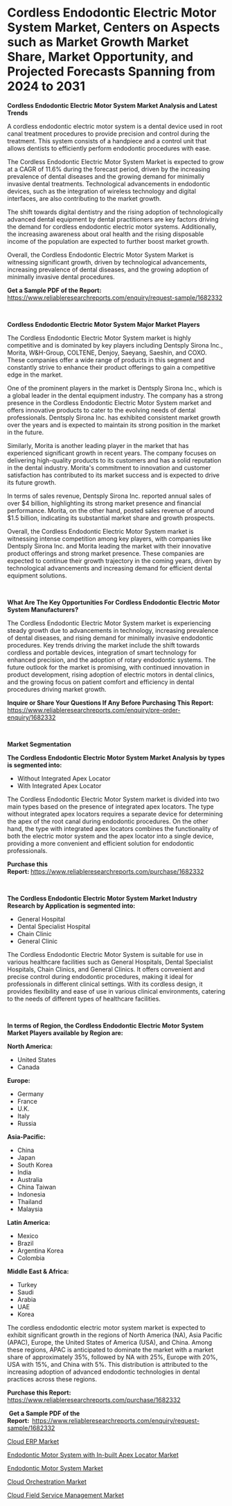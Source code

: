 <p><h1>Cordless Endodontic Electric Motor System Market, Centers on Aspects such as Market Growth Market Share, Market Opportunity, and Projected Forecasts Spanning from 2024 to 2031</h1></p><p><strong>Cordless Endodontic Electric Motor System Market Analysis and Latest Trends</strong></p>
<p><p>A cordless endodontic electric motor system is a dental device used in root canal treatment procedures to provide precision and control during the treatment. This system consists of a handpiece and a control unit that allows dentists to efficiently perform endodontic procedures with ease.</p><p>The Cordless Endodontic Electric Motor System Market is expected to grow at a CAGR of 11.6% during the forecast period, driven by the increasing prevalence of dental diseases and the growing demand for minimally invasive dental treatments. Technological advancements in endodontic devices, such as the integration of wireless technology and digital interfaces, are also contributing to the market growth.</p><p>The shift towards digital dentistry and the rising adoption of technologically advanced dental equipment by dental practitioners are key factors driving the demand for cordless endodontic electric motor systems. Additionally, the increasing awareness about oral health and the rising disposable income of the population are expected to further boost market growth.</p><p>Overall, the Cordless Endodontic Electric Motor System Market is witnessing significant growth, driven by technological advancements, increasing prevalence of dental diseases, and the growing adoption of minimally invasive dental procedures.</p></p>
<p><strong>Get a Sample PDF of the Report:&nbsp;</strong> <a href="https://www.reliableresearchreports.com/enquiry/request-sample/1682332">https://www.reliableresearchreports.com/enquiry/request-sample/1682332</a></p>
<p>&nbsp;</p>
<p><strong>Cordless Endodontic Electric Motor System Major Market Players</strong></p>
<p><p>The Cordless Endodontic Electric Motor System market is highly competitive and is dominated by key players including Dentsply Sirona Inc., Morita, W&H-Group, COLTENE, Denjoy, Saeyang, Saeshin, and COXO. These companies offer a wide range of products in this segment and constantly strive to enhance their product offerings to gain a competitive edge in the market.</p><p>One of the prominent players in the market is Dentsply Sirona Inc., which is a global leader in the dental equipment industry. The company has a strong presence in the Cordless Endodontic Electric Motor System market and offers innovative products to cater to the evolving needs of dental professionals. Dentsply Sirona Inc. has exhibited consistent market growth over the years and is expected to maintain its strong position in the market in the future.</p><p>Similarly, Morita is another leading player in the market that has experienced significant growth in recent years. The company focuses on delivering high-quality products to its customers and has a solid reputation in the dental industry. Morita's commitment to innovation and customer satisfaction has contributed to its market success and is expected to drive its future growth.</p><p>In terms of sales revenue, Dentsply Sirona Inc. reported annual sales of over $4 billion, highlighting its strong market presence and financial performance. Morita, on the other hand, posted sales revenue of around $1.5 billion, indicating its substantial market share and growth prospects.</p><p>Overall, the Cordless Endodontic Electric Motor System market is witnessing intense competition among key players, with companies like Dentsply Sirona Inc. and Morita leading the market with their innovative product offerings and strong market presence. These companies are expected to continue their growth trajectory in the coming years, driven by technological advancements and increasing demand for efficient dental equipment solutions.</p></p>
<p>&nbsp;</p>
<p><strong>What Are The Key Opportunities For Cordless Endodontic Electric Motor System Manufacturers?</strong></p>
<p><p>The Cordless Endodontic Electric Motor System market is experiencing steady growth due to advancements in technology, increasing prevalence of dental diseases, and rising demand for minimally invasive endodontic procedures. Key trends driving the market include the shift towards cordless and portable devices, integration of smart technology for enhanced precision, and the adoption of rotary endodontic systems. The future outlook for the market is promising, with continued innovation in product development, rising adoption of electric motors in dental clinics, and the growing focus on patient comfort and efficiency in dental procedures driving market growth.</p></p>
<p><strong>Inquire or Share Your Questions If Any Before Purchasing This Report:</strong> <a href="https://www.reliableresearchreports.com/enquiry/pre-order-enquiry/1682332">https://www.reliableresearchreports.com/enquiry/pre-order-enquiry/1682332</a></p>
<p>&nbsp;</p>
<p><strong>Market Segmentation</strong></p>
<p><strong>The Cordless Endodontic Electric Motor System Market Analysis by types is segmented into:</strong></p>
<p><ul><li>Without Integrated Apex Locator</li><li>With Integrated Apex Locator</li></ul></p>
<p><p>The Cordless Endodontic Electric Motor System market is divided into two main types based on the presence of integrated apex locators. The type without integrated apex locators requires a separate device for determining the apex of the root canal during endodontic procedures. On the other hand, the type with integrated apex locators combines the functionality of both the electric motor system and the apex locator into a single device, providing a more convenient and efficient solution for endodontic professionals.</p></p>
<p><strong>Purchase this Report:&nbsp;</strong><a href="https://www.reliableresearchreports.com/purchase/1682332">https://www.reliableresearchreports.com/purchase/1682332</a></p>
<p>&nbsp;</p>
<p><strong>The Cordless Endodontic Electric Motor System Market Industry Research by Application is segmented into:</strong></p>
<p><ul><li>General Hospital</li><li>Dental Specialist Hospital</li><li>Chain Clinic</li><li>General Clinic</li></ul></p>
<p><p>The Cordless Endodontic Electric Motor System is suitable for use in various healthcare facilities such as General Hospitals, Dental Specialist Hospitals, Chain Clinics, and General Clinics. It offers convenient and precise control during endodontic procedures, making it ideal for professionals in different clinical settings. With its cordless design, it provides flexibility and ease of use in various clinical environments, catering to the needs of different types of healthcare facilities.</p></p>
<p>&nbsp;</p>
<p><strong>In terms of Region, the Cordless Endodontic Electric Motor System Market Players available by Region are:</strong></p>
<p>
    <p> <strong> North America: </strong>
        <ul>
            <li>United States</li>
            <li>Canada</li>
        </ul>
        </p> 
    <p> <strong> Europe: </strong>
        <ul>
            <li>Germany</li>
            <li>France</li>
            <li>U.K.</li>
            <li>Italy</li>
            <li>Russia</li>
        </ul>
        </p> 
    <p> <strong> Asia-Pacific: </strong>
        <ul>
            <li>China</li>
            <li>Japan</li>
            <li>South Korea</li>
            <li>India</li>
            <li>Australia</li>
            <li>China Taiwan</li>
            <li>Indonesia</li>
            <li>Thailand</li>
            <li>Malaysia</li>
        </ul>
        </p> 
    <p> <strong> Latin America: </strong>
        <ul>
            <li>Mexico</li>
            <li>Brazil</li>
            <li>Argentina Korea</li>
            <li>Colombia</li>
        </ul>
        </p> 
    <p> <strong> Middle East & Africa: </strong>
        <ul>
            <li>Turkey</li>
            <li>Saudi</li>
            <li>Arabia</li>
            <li>UAE</li>
            <li>Korea</li>
        </ul>
    </p>
    </p>
<p><p>The cordless endodontic electric motor system market is expected to exhibit significant growth in the regions of North America (NA), Asia Pacific (APAC), Europe, the United States of America (USA), and China. Among these regions, APAC is anticipated to dominate the market with a market share of approximately 35%, followed by NA with 25%, Europe with 20%, USA with 15%, and China with 5%. This distribution is attributed to the increasing adoption of advanced endodontic technologies in dental practices across these regions.</p></p>
<p><strong>Purchase this Report: </strong><a href="https://www.reliableresearchreports.com/purchase/1682332">https://www.reliableresearchreports.com/purchase/1682332</a></p>
<p>&nbsp;<strong>Get a Sample PDF of the Report:&nbsp;&nbsp;</strong><a href="https://www.reliableresearchreports.com/enquiry/request-sample/1682332">https://www.reliableresearchreports.com/enquiry/request-sample/1682332</a></p>
<p><strong></strong></p>
<p><p><a href="https://medium.com/@lealemke/cloud-erp-market-furnishes-information-on-market-share-market-trends-and-market-growth-23d6ef1a212f">Cloud ERP Market</a></p><p><a href="https://github.com/Alonsoolds3wq1d81czn8rbol/Market-Research-Report-List-1/blob/main/endodontic-motor-system-with-in-built-apex-locator-market.md">Endodontic Motor System with In-built Apex Locator Market</a></p><p><a href="https://github.com/yemakinde/Market-Research-Report-List-1/blob/main/endodontic-motor-system-market.md">Endodontic Motor System Market</a></p><p><a href="https://medium.com/@lealemke/cloud-orchestration-market-size-and-market-trends-complete-industry-overview-2024-to-2031-0764b0b6c235">Cloud Orchestration Market</a></p><p><a href="https://medium.com/@lealemke/cloud-field-service-management-market-analysis-its-cagr-market-segmentation-and-global-industry-58cf30d18cc8">Cloud Field Service Management Market</a></p></p>